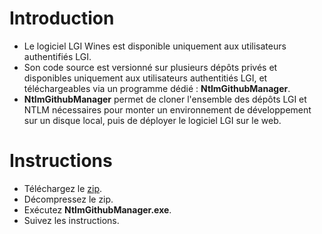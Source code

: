 # Introduction

- Le logiciel LGI Wines est disponible uniquement aux utilisateurs authentifiés LGI. 
- Son code source est versionné sur plusieurs dépôts privés et disponibles uniquement aux utilisateurs authentitiés LGI, et téléchargeables via un programme dédié : **NtlmGithubManager**.
- **NtlmGithubManager** permet de cloner l'ensemble des dépôts LGI et NTLM nécessaires pour monter un environnement de développement sur un disque local, puis de déployer le logiciel LGI sur le web.

# Instructions

- Téléchargez le [zip](https://github.com/ntlm-technologies/ntlm.Damien.Release/blob/main/NtlmGithubManager.zip).
- Décompressez le zip.
- Exécutez **NtlmGithubManager.exe**.
- Suivez les instructions.

